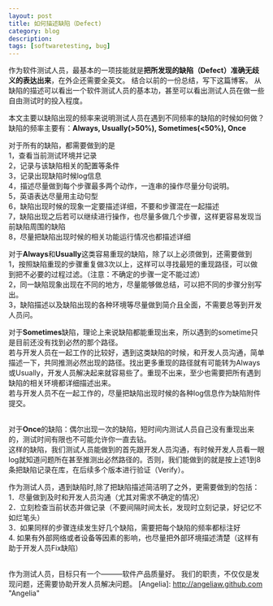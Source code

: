 ```yaml
---
layout: post
title: 如何描述缺陷（Defect)
category: blog
description: 
tags: [softwaretesting, bug]
---
```

作为软件测试人员，最基本的一项技能就是**把所发现的缺陷（Defect）准确无歧义的表达出来**，在外企还需要全英文。 结合以前的一份总结，写下这篇博客。
从缺陷的描述可以看出一个软件测试人员的基本功，甚至可以看出测试人员在做一些自由测试时的投入程度。

本文主要以缺陷出现的频率来说明测试人员在遇到不同频率的缺陷的时候如何做？
缺陷的频率主要有：**Always, Usually(>50%), Sometimes(<50%), Once**

对于所有的缺陷，都需要做到的是
<br/>1，查看当前测试环境并记录
<br/>2，记录与该缺陷相关的配置等条件
<br/>3，记录出现缺陷时候log信息
<br/>4，描述尽量做到每个步骤最多两个动作，一连串的操作尽量分句说明。
<br/>5，英语表达尽量用主动句型
<br/>6，缺陷出现时候的现象一定要描述详细，不要和步骤混在一起描述
<br/>7，缺陷出现之后若可以继续进行操作，也尽量多做几个步骤，这样更容易发现当前缺陷周围的缺陷
<br/>8，尽量把缺陷出现时候的相关功能运行情况也都描述详细

对于**Always**和**Usually**这类容易重现的缺陷，除了以上必须做到，还需要做到
<br/>1，按照缺陷重现的步骤重复做3次以上，这样可以寻找最短的重现路径，可以做到把不必要的过程过滤。（注意：不确定的步骤一定不能过滤）
<br/>2，同一缺陷现象出现在不同的地方，尽量能够做总结，可以把不同的步骤分别写出。
<br/>3，缺陷描述以及缺陷出现的各种环境等尽量做到简介且全面，不需要总等到开发人员问。

对于**Sometimes**缺陷，理论上来说缺陷都能重现出来，所以遇到的sometime只是目前还没有找到必然的那个路径。
<br/>若与开发人员在一起工作的比较好，遇到这类缺陷的时候，和开发人员沟通，简单描述一下，共同推测必然出现的路径。找出更多重现的路径就有可能转为Always或Usually，开发人员解决起来就容易些了。重现不出来，至少也需要把所有遇到缺陷的相关环境都详细描述出来。
<br/>若与开发人员不在一起工作的，尽量把缺陷出现时候的各种log信息作为缺陷附件提交。

<br/>对于**Once**的缺陷：偶尔出现一次的缺陷，短时间内测试人员自己没有重现出来的，测试时间有限也不可能允许你一直去钻。
<br/>这样的缺陷，我们测试人员能做到的首先跟开发人员沟通，有时候开发人员看一眼log就知道问题所在甚至推测出必然路径的。否则，我们能做到的就是按上述1到8条把缺陷记录在库，在后续多个版本进行验证（Verify）。

作为测试人员，遇到缺陷时,除了把缺陷描述简洁明了之外，更需要做到的包括：
<br/>1．尽量做到及时和开发人员沟通（尤其对需求不确定的情况）
<br/>2．立刻检查当前状态并做记录（不要间隔时间太长，发现时立刻记录，好记忆不如烂笔头）
<br/>3．如果同样的步骤连续发生好几个缺陷，需要把每个缺陷的频率都标注好
<br/>4. 如果有外部网络或者设备等因素的影响，也尽量把外部环境描述清楚（这样有助于开发人员Fix缺陷）

<br/>作为测试人员，目标只有一个———软件产品质量好。 我们的职责，不仅仅是发现问题，还需要协助开发人员解决问题。
[Angelia]:    http://angeliaw.github.com  "Angelia"